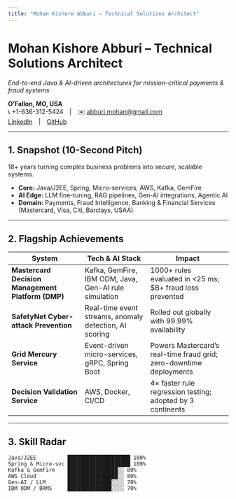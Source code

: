 ```yaml
---
title: "Mohan Kishore Abburi – Technical Solutions Architect"
---
```


# Mohan Kishore Abburi – Technical Solutions Architect  
*End-to-end Java & AI-driven architectures for mission-critical payments & fraud systems*

**O’Fallon, MO, USA**  
📞 +1-636-312-5424 | ✉️ abburi.mohan@gmail.com  
[LinkedIn](https://linkedin.com/in/mohan-abburi) | [GitHub](https://github.com/mohan-abburi)

---

## 1. Snapshot (10-Second Pitch)
18+ years turning complex business problems into secure, scalable systems.  
- **Core:** Java/J2EE, Spring, Micro-services, AWS, Kafka, GemFire  
- **AI Edge:** LLM fine-tuning, RAG pipelines, Gen-AI integrations, Agentic AI  
- **Domain:** Payments, Fraud Intelligence, Banking & Financial Services (Mastercard, Visa, Citi, Barclays, USAA)

---

## 2. Flagship Achievements

| System                                   | Tech & AI Stack                               | Impact                                         |
|-------------------------------------------|-----------------------------------------------|------------------------------------------------|
| **Mastercard Decision Management Platform (DMP)** | Kafka, GemFire, IBM ODM, Java, Gen-AI rule simulation | 1000+ rules evaluated in <25 ms; $B+ fraud loss prevented |
| **SafetyNet Cyber-attack Prevention**     | Real-time event streams, anomaly detection, AI scoring | Rolled out globally with 99.99% availability   |
| **Grid Mercury Service**                  | Event-driven micro-services, gRPC, Spring Boot | Powers Mastercard’s real-time fraud grid; zero-downtime deployments |
| **Decision Validation Service**           | AWS, Docker, CI/CD                            | 4× faster rule regression testing; adopted by 3 continents |

---

## 3. Skill Radar

```text
Java/J2EE          ████████████████████ 100%
Spring & Micro-svc ████████████████████ 100%
Kafka & GemFire    ████████████████░░ 80%
AWS Cloud          ████████████████░░ 80%
Gen-AI / LLM       ██████████████░░░░ 70%
IBM ODM / BRMS     ██████████████░░░░ 70%
```
